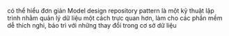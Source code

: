 có thể hiểu đơn giản Model design repository pattern là một kỹ thuật lập trình nhằm quản lý dữ liệu một cách trực quan hơn, làm cho các phần mềm dễ thích nghi, bảo trì với những thay đổi trong cơ sở dữ liệu
